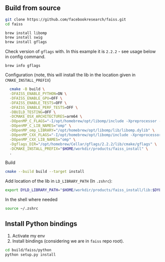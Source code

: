 
## Build from source
```bash
git clone https://github.com/facebookresearch/faiss.git
cd faiss
```

```bash
brew install libomp
brew install swig
brew install gflags
```

Check version of `gflags` with. In this example it is `2.2.2` - see usage below in config command.
```
brew info gflags
```

Configuration (note, this will install the lib in the location given in `CMAKE_INSTALL_PREFIX`)
```bash
  cmake -B build \
  -DFAISS_ENABLE_PYTHON=ON \
  -DFAISS_ENABLE_GPU=OFF \
  -DFAISS_ENABLE_TESTS=OFF \
  -DFAISS_ENABLE_PERF_TESTS=OFF \
  -DBUILD_TESTING=OFF \
  -DCMAKE_OSX_ARCHITECTURES=arm64 \
  -DOpenMP_C_FLAGS="-I/opt/homebrew/opt/libomp/include -Xpreprocessor -fopenmp" \
  -DOpenMP_C_LIB_NAMES="omp" \
  -DOpenMP_omp_LIBRARY="/opt/homebrew/opt/libomp/lib/libomp.dylib" \
  -DOpenMP_CXX_FLAGS="-I/opt/homebrew/opt/libomp/include -Xpreprocessor -fopenmp" \
  -DOpenMP_CXX_LIB_NAMES="omp" \
  -Dgflags_DIR="/opt/homebrew/Cellar/gflags/2.2.2/lib/cmake/gflags" \
  -DCMAKE_INSTALL_PREFIX="$HOME/workdir/products/faiss_install" \
  .
```

Build
```bash
cmake --build build --target install
```

Add location of the lib in `LD_LIBRARY_PATH` (In `.zshrc`):
```bash
export DYLD_LIBRARY_PATH="$HOME/workdir/products/faiss_install/lib:$DYLD_LIBRARY_PATH"
```

In the shell where needed
```bash
source ~/.zshrc
```

## Install Python bindings
1. Activate my env
2. Install bindings (considering we are in `faiss` repo root).
```bash
cd build/faiss/python
python setup.py install
```
